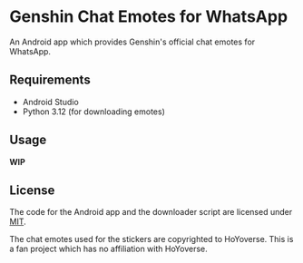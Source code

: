 # Genshin Chat Emotes for WhatsApp

An Android app which provides Genshin's official chat emotes for WhatsApp.

## Requirements

- Android Studio
- Python 3.12 (for downloading emotes)

## Usage

**WIP**

## License

The code for the Android app and the downloader script are licensed under [MIT](./LICENSE).

The chat emotes used for the stickers are copyrighted to HoYoverse. This is a fan project which has no affiliation with HoYoverse.
